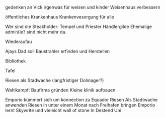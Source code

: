 gedenken an Vick
irgenwas für weisen und kinder
Weisenhaus verbessern

öffentliches Krankenhaus
Krankenvesorgung für alle

Wer sind die Steakholder:
Tempel und Priester
Händlergilde
Ehemalige admiräle? sind nicht mehr da.

Wiederaufau

Ajays Dad soll Baustrahler erfinden und Herstellen

Bibliothek

Tafel

Riesen als Stadwache (langfristiger Dolmager?)

Wahlkampf:
Baufirma gründen
Kleine klinik aufbauen


Emporio kümmert sich um konnection zu Equador
	Riesen Als Stadtwache anwenden
	Riesen in unter einem Monat nach Freihafen bringen
Emporio lernt Skywrite und vieleicht wall of stone
	In Destend Uni


